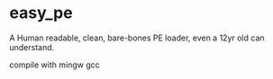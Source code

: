# easy_pe
A Human readable, clean, bare-bones PE loader, even a 12yr old can understand.

compile with mingw gcc 
